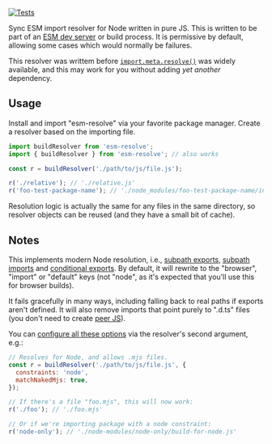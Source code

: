 [![Tests](https://github.com/samthor/esm-resolve/workflows/Tests/badge.svg)](https://github.com/samthor/esm-resolve/actions)

Sync ESM import resolver for Node written in pure JS.
This is written to be part of an [ESM dev server](https://github.com/samthor/dhost) or build process.
It is permissive by default, allowing some cases which would normally be failures.

This resolver was writtem before [`import.meta.resolve()`](https://developer.mozilla.org/en-US/docs/Web/JavaScript/Reference/Operators/import.meta/resolve) was widely available, and this may work for you without adding _yet another_ dependency.

## Usage

Install and import "esm-resolve" via your favorite package manager.
Create a resolver based on the importing file.

```js
import buildResolver from 'esm-resolve';
import { buildResolver } from 'esm-resolve'; // also works

const r = buildResolver('./path/to/js/file.js');

r('./relative'); // './relative.js'
r('foo-test-package-name'); // './node_modules/foo-test-package-name/index.js'
```

Resolution logic is actually the same for any files in the same directory, so resolver objects can be reused (and they have a small bit of cache).

## Notes

This implements modern Node resolution, i.e., [subpath exports](https://nodejs.org/api/packages.html#packages_subpath_exports), [subpath imports](https://nodejs.org/api/packages.html#subpath-imports) and [conditional exports](https://nodejs.org/api/packages.html#packages_conditional_exports).
By default, it will rewrite to the "browser", "import" or "default" keys (not "node", as it's expected that you'll use this for browser builds).

It fails gracefully in many ways, including falling back to real paths if exports aren't defined.
It will also remove imports that point purely to ".d.ts" files (you don't need to create [peer JS](https://whistlr.info/2021/check-js-with-ts/#import-your-types)).

You can [configure all these options](./types/external.d.ts) via the resolver's second argument, e.g.:

```js
// Resolves for Node, and allows .mjs files.
const r = buildResolver('./path/to/js/file.js', {
  constraints: 'node',
  matchNakedMjs: true,
});

// If there's a file "foo.mjs", this will now work:
r('./foo'); // './foo.mjs'

// Or if we're importing package with a node constraint:
r('node-only'); // './node-modules/node-only/build-for-node.js'
```
